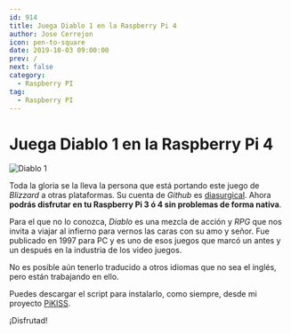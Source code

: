 ```yaml
---
id: 914
title: Juega Diablo 1 en la Raspberry Pi 4
author: Jose Cerrejon
icon: pen-to-square
date: 2019-10-03 09:00:00
prev: /
next: false
category:
  - Raspberry PI
tag:
  - Raspberry PI
---
```


# Juega Diablo 1 en la Raspberry Pi 4

![Diablo 1](/images/2019/10/diablo1.jpg)

Toda la gloria se la lleva la persona que está portando este juego de *Blizzard* a otras plataformas. Su cuenta de *Github* es [diasurgical](https://github.com/diasurgical/devilutionX/). Ahora **podrás disfrutar en tu Raspberry Pi 3 ó 4 sin problemas de forma nativa**.

Para el que no lo conozca, *Diablo* es una mezcla de acción y *RPG* que nos invita a viajar al infierno para vernos las caras con su amo y señor. Fue publicado en 1997 para PC y es uno de esos juegos que marcó un antes y un después en la industria de los video juegos.

No es posible aún tenerlo traducido a otros idiomas que no sea el inglés, pero están trabajando en ello.

Puedes descargar el script para instalarlo, como siempre, desde mi proyecto [PiKISS](https://github.com/jmcerrejon/PiKISS).

¡Disfrutad!